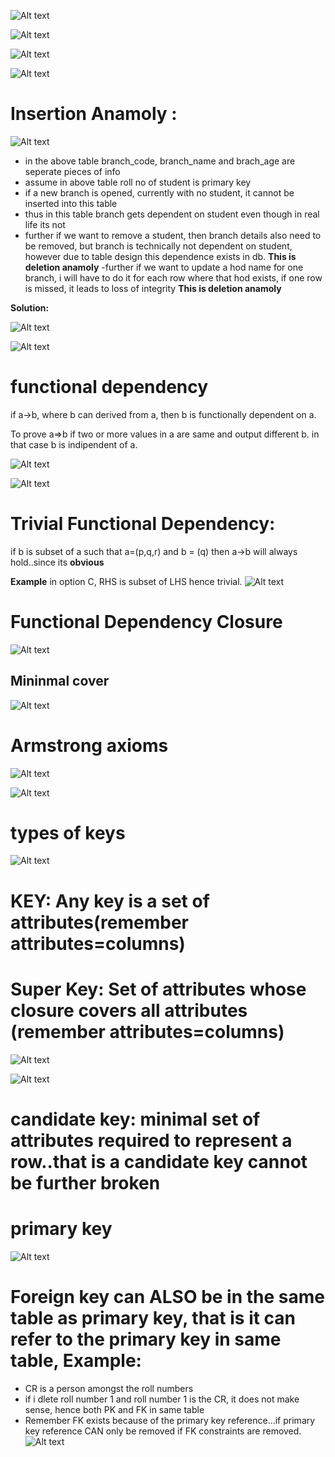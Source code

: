 ![Alt text](image-91.png)

![Alt text](image-92.png)

![Alt text](image-93.png)

![Alt text](image-94.png)

# Insertion Anamoly :

![Alt text](image-95.png)

- in the above table branch_code, branch_name and brach_age are seperate pieces of info
- assume in above table roll no of student is primary key
- if a new branch is opened, currently with no student, it cannot be inserted into this table
- thus in this table branch gets dependent on student even though in real life its not
- further if we want to remove a student, then branch details also need to be removed, but branch is technically not dependent on student, however due to table design this dependence exists in db. **This is deletion anamoly**
-further if we want to update a hod name for one branch, i will have to do it for each row where that hod exists, if one row is missed, it leads to loss of integrity **This is deletion anamoly**

**Solution:**

![Alt text](image-96.png)


![Alt text](image-97.png)

# functional dependency
if a->b, where b can derived from a, then b is functionally dependent on a.

To prove a=>b
if two or more values in a are same and output different b.
in that case b is indipendent of a.

![Alt text](image-104.png)

![Alt text](image-103.png)
# Trivial Functional Dependency:
if b is subset of a such that a=(p,q,r)
and b = (q)
then a->b will always hold..since its **obvious**

**Example** in option C, RHS is subset of LHS hence trivial.
![Alt text](image-100.png)

# Functional Dependency Closure

![Alt text](image-108.png)

## Mininmal cover

![Alt text](image-114.png)

# Armstrong axioms

![Alt text](image-112.png)

![Alt text](image-123.png)

# types of keys

![Alt text](image-117.png)

# KEY: Any key is a set of attributes(remember attributes=columns)
# Super Key: Set of attributes whose closure covers all attributes (remember attributes=columns)

![Alt text](image-118.png) 

![Alt text](image-121.png)

# candidate key: minimal set of attributes required to represent a row..that is a candidate key cannot be further broken

# primary key

![Alt text](image-122.png)

# Foreign key can ALSO be in the same table as primary key, that is it can refer to the primary key in same table, Example:
- CR is a person amongst the roll numbers
- if i dlete roll number 1 and roll number 1 is the CR, it does not make sense, hence both PK and FK in same table
- Remember FK exists because of the primary key reference...if primary key reference CAN only be removed if FK constraints are removed.
![Alt text](image-125.png)